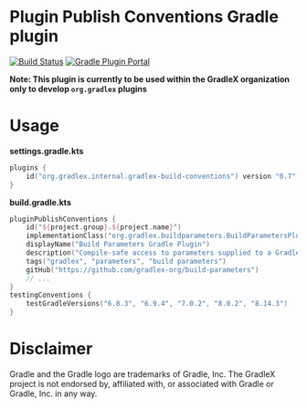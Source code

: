 # Plugin Publish Conventions Gradle plugin

[![Build Status](https://img.shields.io/endpoint.svg?url=https%3A%2F%2Factions-badge.atrox.dev%2Fgradlex-org%2Fplugin-publish-conventions%2Fbadge%3Fref%3Dmain&style=flat)](https://actions-badge.atrox.dev/gradlex-org/plugin-publish-conventions/goto?ref=main)
[![Gradle Plugin Portal](https://img.shields.io/maven-metadata/v?label=Plugin%20Portal&metadataUrl=https%3A%2F%2Fplugins.gradle.org%2Fm2%2Forg%2Fgradlex%2Finternal%2Fplugin-publish-conventions%2Forg.gradlex.internal.plugin-publish-conventions.gradle.plugin%2Fmaven-metadata.xml)](https://plugins.gradle.org/plugin/org.gradlex.internal.plugin-publish-conventions)

**Note: This plugin is currently to be used within the GradleX organization only to develop `org.gradlex` plugins**

# Usage

**settings.gradle.kts**
```kotlin
plugins {
    id("org.gradlex.internal.gradlex-build-conventions") version "0.7"
}
```

**build.gradle.kts**
```kotlin
pluginPublishConventions {
    id("${project.group}.${project.name}")
    implementationClass("org.gradlex.buildparameters.BuildParametersPlugin")
    displayName("Build Parameters Gradle Plugin")
    description("Compile-safe access to parameters supplied to a Gradle build.")
    tags("gradlex", "parameters", "build parameters")
    gitHub("https://github.com/gradlex-org/build-parameters")
    // ...
}
testingConventions {
    testGradleVersions("6.8.3", "6.9.4", "7.0.2", "8.0.2", "8.14.3")
}
```

# Disclaimer

Gradle and the Gradle logo are trademarks of Gradle, Inc.
The GradleX project is not endorsed by, affiliated with, or associated with Gradle or Gradle, Inc. in any way.
